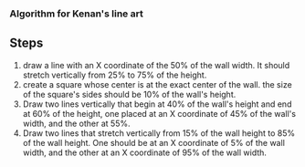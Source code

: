 ### Algorithm for Kenan's line art

## Steps

1. draw a line with an X coordinate of the 50% of the wall width. It should stretch vertically from 25% to 75% of the height. 
2. create a square whose center is at the exact center of the wall. the size of the square's sides should be 10% of the wall's height. 
3. Draw two lines vertically that begin at 40% of the wall's height and end at 60% of the height, one placed at an X coordinate of 45% of the wall's width, and the other at 55%. 
4. Draw two lines that stretch vertically from 15% of the wall height to 85% of the wall height. One should be at an X coordinate of 5% of the wall width, and the other at an X coordinate of 95% of the wall width. 


